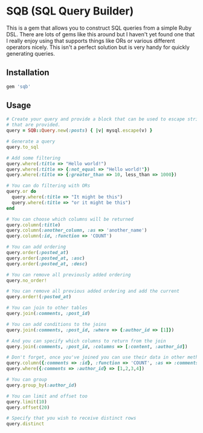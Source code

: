 # SQB (SQL Query Builder)

This is a gem that allows you to construct SQL queries from a simple Ruby DSL. There are lots of gems like this around but I haven't yet found one that I really enjoy using that supports things like ORs or various different operators nicely. This isn't a perfect solution but is very handy for quickly generating queries.

## Installation

```ruby
gem 'sqb'
```

## Usage

```ruby
# Create your query and provide a block that can be used to escape string values
# that are provided.
query = SQB::Query.new(:posts) { |v| mysql.escape(v) }

# Generate a query
query.to_sql

# Add some filtering
query.where(:title => "Hello world!")
query.where(:title => {:not_equal => "Hello world!"})
query.where(:title => {:greater_than => 10, less_than => 1000})

# You can do filtering with ORs
query.or do
  query.where(:title => "It might be this")
  query.where(:title => "or it might be this")
end

# You can choose which columns will be returned
query.column(:title)
query.column(:another_column, :as => 'another_name')
query.column(:id, :function => 'COUNT')

# You can add ordering
query.order(:posted_at)
query.order(:posted_at, :asc)
query.order(:posted_at, :desc)

# You can remove all previously added ordering
query.no_order!

# You can remove all previous added ordering and add the current
query.order!(:posted_at)

# You can join to other tables
query.join(:comments, :post_id)

# You can add conditions to the joins
query.join(:comments, :post_id, :where => {:author_id => [1]})

# And you can specify which columns to return from the join
query.join(:comments, :post_id, :columns => [:content, :author_id])

# Don't forget, once you've joined you can use their data in other methods
query.column({:comments => :id}, :function => 'COUNT', :as => :comments_count)
query.where({:comments => :author_id} => [1,2,3,4])

# You can group
query.group_by(:author_id)

# You can limit and offset too
query.limit(10)
query.offset(20)

# Specify that you wish to receive distinct rows
query.distinct
```
